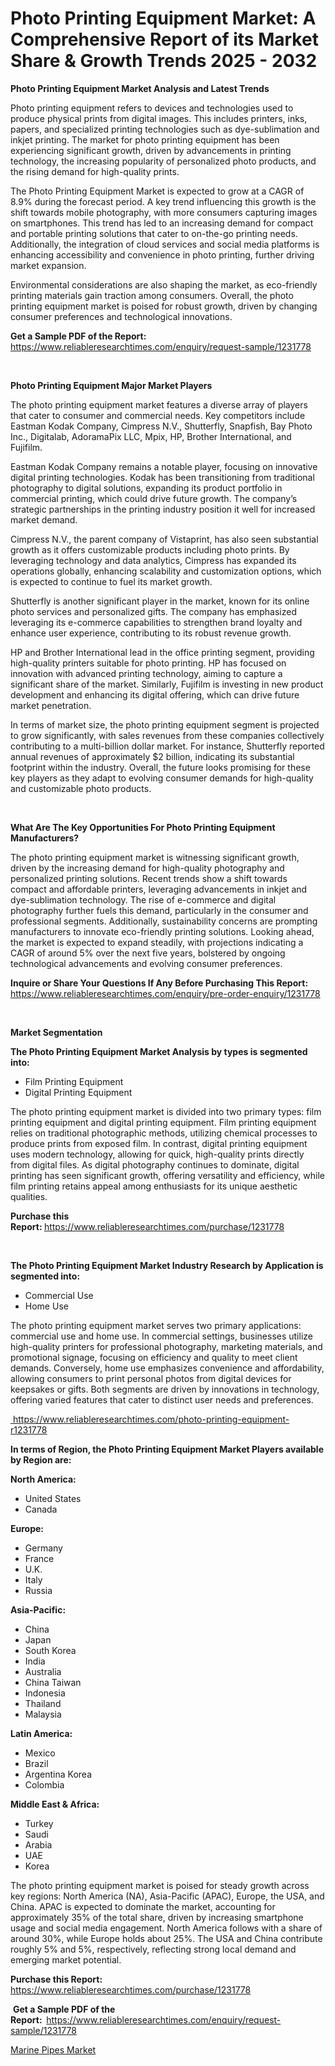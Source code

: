 <p><h1>Photo Printing Equipment Market: A Comprehensive Report of its Market Share & Growth Trends 2025 - 2032</h1></p><p><strong>Photo Printing Equipment Market Analysis and Latest Trends</strong></p>
<p><p>Photo printing equipment refers to devices and technologies used to produce physical prints from digital images. This includes printers, inks, papers, and specialized printing technologies such as dye-sublimation and inkjet printing. The market for photo printing equipment has been experiencing significant growth, driven by advancements in printing technology, the increasing popularity of personalized photo products, and the rising demand for high-quality prints.</p><p>The Photo Printing Equipment Market is expected to grow at a CAGR of 8.9% during the forecast period. A key trend influencing this growth is the shift towards mobile photography, with more consumers capturing images on smartphones. This trend has led to an increasing demand for compact and portable printing solutions that cater to on-the-go printing needs. Additionally, the integration of cloud services and social media platforms is enhancing accessibility and convenience in photo printing, further driving market expansion.</p><p>Environmental considerations are also shaping the market, as eco-friendly printing materials gain traction among consumers. Overall, the photo printing equipment market is poised for robust growth, driven by changing consumer preferences and technological innovations.</p></p>
<p><strong>Get a Sample PDF of the Report:&nbsp;</strong> <a href="https://www.reliableresearchtimes.com/enquiry/request-sample/1231778?utm_campaign=2393&utm_medium=2&utm_source=Github&utm_content=ia&utm_term=18022025&utm_id=photo-printing-equipment">https://www.reliableresearchtimes.com/enquiry/request-sample/1231778</a></p>
<p>&nbsp;</p>
<p><strong>Photo Printing Equipment Major Market Players</strong></p>
<p><p>The photo printing equipment market features a diverse array of players that cater to consumer and commercial needs. Key competitors include Eastman Kodak Company, Cimpress N.V., Shutterfly, Snapfish, Bay Photo Inc., Digitalab, AdoramaPix LLC, Mpix, HP, Brother International, and Fujifilm.</p><p>Eastman Kodak Company remains a notable player, focusing on innovative digital printing technologies. Kodak has been transitioning from traditional photography to digital solutions, expanding its product portfolio in commercial printing, which could drive future growth. The company’s strategic partnerships in the printing industry position it well for increased market demand.</p><p>Cimpress N.V., the parent company of Vistaprint, has also seen substantial growth as it offers customizable products including photo prints. By leveraging technology and data analytics, Cimpress has expanded its operations globally, enhancing scalability and customization options, which is expected to continue to fuel its market growth.</p><p>Shutterfly is another significant player in the market, known for its online photo services and personalized gifts. The company has emphasized leveraging its e-commerce capabilities to strengthen brand loyalty and enhance user experience, contributing to its robust revenue growth. </p><p>HP and Brother International lead in the office printing segment, providing high-quality printers suitable for photo printing. HP has focused on innovation with advanced printing technology, aiming to capture a significant share of the market. Similarly, Fujifilm is investing in new product development and enhancing its digital offering, which can drive future market penetration.</p><p>In terms of market size, the photo printing equipment segment is projected to grow significantly, with sales revenues from these companies collectively contributing to a multi-billion dollar market. For instance, Shutterfly reported annual revenues of approximately $2 billion, indicating its substantial footprint within the industry. Overall, the future looks promising for these key players as they adapt to evolving consumer demands for high-quality and customizable photo products.</p></p>
<p>&nbsp;</p>
<p><strong>What Are The Key Opportunities For Photo Printing Equipment Manufacturers?</strong></p>
<p><p>The photo printing equipment market is witnessing significant growth, driven by the increasing demand for high-quality photography and personalized printing solutions. Recent trends show a shift towards compact and affordable printers, leveraging advancements in inkjet and dye-sublimation technology. The rise of e-commerce and digital photography further fuels this demand, particularly in the consumer and professional segments. Additionally, sustainability concerns are prompting manufacturers to innovate eco-friendly printing solutions. Looking ahead, the market is expected to expand steadily, with projections indicating a CAGR of around 5% over the next five years, bolstered by ongoing technological advancements and evolving consumer preferences.</p></p>
<p><strong>Inquire or Share Your Questions If Any Before Purchasing This Report:</strong> <a href="https://www.reliableresearchtimes.com/enquiry/pre-order-enquiry/1231778?utm_campaign=2393&utm_medium=2&utm_source=Github&utm_content=ia&utm_term=18022025&utm_id=photo-printing-equipment">https://www.reliableresearchtimes.com/enquiry/pre-order-enquiry/1231778</a></p>
<p>&nbsp;</p>
<p><strong>Market Segmentation</strong></p>
<p><strong>The Photo Printing Equipment Market Analysis by types is segmented into:</strong></p>
<p><ul><li>Film Printing Equipment</li><li>Digital Printing Equipment</li></ul></p>
<p><p>The photo printing equipment market is divided into two primary types: film printing equipment and digital printing equipment. Film printing equipment relies on traditional photographic methods, utilizing chemical processes to produce prints from exposed film. In contrast, digital printing equipment uses modern technology, allowing for quick, high-quality prints directly from digital files. As digital photography continues to dominate, digital printing has seen significant growth, offering versatility and efficiency, while film printing retains appeal among enthusiasts for its unique aesthetic qualities.</p></p>
<p><strong>Purchase this Report:&nbsp;</strong><a href="https://www.reliableresearchtimes.com/purchase/1231778?utm_campaign=2393&utm_medium=2&utm_source=Github&utm_content=ia&utm_term=18022025&utm_id=photo-printing-equipment">https://www.reliableresearchtimes.com/purchase/1231778</a></p>
<p>&nbsp;</p>
<p><strong>The Photo Printing Equipment Market Industry Research by Application is segmented into:</strong></p>
<p><ul><li>Commercial Use</li><li>Home Use</li></ul></p>
<p><p>The photo printing equipment market serves two primary applications: commercial use and home use. In commercial settings, businesses utilize high-quality printers for professional photography, marketing materials, and promotional signage, focusing on efficiency and quality to meet client demands. Conversely, home use emphasizes convenience and affordability, allowing consumers to print personal photos from digital devices for keepsakes or gifts. Both segments are driven by innovations in technology, offering varied features that cater to distinct user needs and preferences.</p></p>
<p><a href="https://www.reliableresearchtimes.com/photo-printing-equipment-r1231778?utm_campaign=2393&utm_medium=2&utm_source=Github&utm_content=ia&utm_term=18022025&utm_id=photo-printing-equipment">&nbsp;https://www.reliableresearchtimes.com/photo-printing-equipment-r1231778</a></p>
<p><strong>In terms of Region, the Photo Printing Equipment Market Players available by Region are:</strong></p>
<p>
    <p> <strong> North America: </strong>
        <ul>
            <li>United States</li>
            <li>Canada</li>
        </ul>
        </p> 
    <p> <strong> Europe: </strong>
        <ul>
            <li>Germany</li>
            <li>France</li>
            <li>U.K.</li>
            <li>Italy</li>
            <li>Russia</li>
        </ul>
        </p> 
    <p> <strong> Asia-Pacific: </strong>
        <ul>
            <li>China</li>
            <li>Japan</li>
            <li>South Korea</li>
            <li>India</li>
            <li>Australia</li>
            <li>China Taiwan</li>
            <li>Indonesia</li>
            <li>Thailand</li>
            <li>Malaysia</li>
        </ul>
        </p> 
    <p> <strong> Latin America: </strong>
        <ul>
            <li>Mexico</li>
            <li>Brazil</li>
            <li>Argentina Korea</li>
            <li>Colombia</li>
        </ul>
        </p> 
    <p> <strong> Middle East & Africa: </strong>
        <ul>
            <li>Turkey</li>
            <li>Saudi</li>
            <li>Arabia</li>
            <li>UAE</li>
            <li>Korea</li>
        </ul>
    </p>
    </p>
<p><p>The photo printing equipment market is poised for steady growth across key regions: North America (NA), Asia-Pacific (APAC), Europe, the USA, and China. APAC is expected to dominate the market, accounting for approximately 35% of the total share, driven by increasing smartphone usage and social media engagement. North America follows with a share of around 30%, while Europe holds about 25%. The USA and China contribute roughly 5% and 5%, respectively, reflecting strong local demand and emerging market potential.</p></p>
<p><strong>Purchase this Report: </strong><a href="https://www.reliableresearchtimes.com/purchase/1231778?utm_campaign=2393&utm_medium=2&utm_source=Github&utm_content=ia&utm_term=18022025&utm_id=photo-printing-equipment">https://www.reliableresearchtimes.com/purchase/1231778</a></p>
<p>&nbsp;<strong>Get a Sample PDF of the Report:&nbsp;&nbsp;</strong><a href="https://www.reliableresearchtimes.com/enquiry/request-sample/1231778?utm_campaign=2393&utm_medium=2&utm_source=Github&utm_content=ia&utm_term=18022025&utm_id=photo-printing-equipment">https://www.reliableresearchtimes.com/enquiry/request-sample/1231778</a></p>
<p><strong></strong></p>
<p><p><a href="https://github.com/techerghalim/Market-Research-Report-List-1/blob/main/marine-pipes-market.md?utm_campaign=2393&utm_medium=2&utm_source=Github&utm_content=ia&utm_term=18022025&utm_id=photo-printing-equipment">Marine Pipes Market</a></p></p>